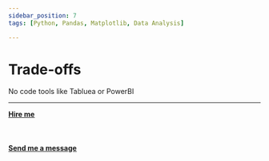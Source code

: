 ```yaml
---
sidebar_position: 7
tags: [Python, Pandas, Matplotlib, Data Analysis]

---
```


# Trade-offs

No code tools like Tabluea or PowerBI




<hr></hr>

<a href="https://calendly.com/mattherzog/business-chat" target="_blank"><b><u>Hire me</u></b></a>
<br></br>
<br></br>
<a href="mailto:matt@mattherzog.me" target="_blank"><b><u>Send me a message</u></b></a>